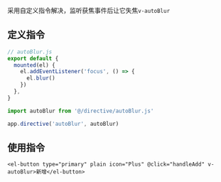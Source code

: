 采用自定义指令解决，监听获焦事件后让它失焦`v-autoBlur`
## 定义指令
```javascript
// autoBlur.js
export default {
  mounted(el) {
    el.addEventListener('focus', () => {
      el.blur()
    })
  },
}

```
```javascript
import autoBlur from '@/directive/autoBlur.js'

app.directive('autoBlur', autoBlur)
```
## 使用指令
```vue
<el-button type="primary" plain icon="Plus" @click="handleAdd" v-autoBlur>新增</el-button>
```
